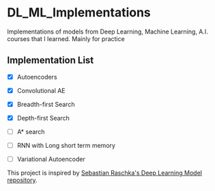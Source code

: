 # DL_ML_Implementations
Implementations of models from Deep Learning, Machine Learning, A.I. courses that I learned. Mainly for practice 

## Implementation List  
- [x] Autoencoders
- [x] Convolutional AE
- [x] Breadth-first Search
- [x] Depth-first Search
- [ ] A* search
- [ ] RNN with Long short term memory
- [ ] Variational Autoencoder 


This project is inspired by [Sebastian Raschka's Deep Learning Model repository](https://github.com/rasbt/deeplearning-models/tree/master). 
